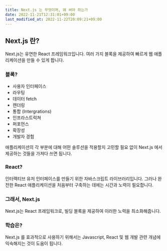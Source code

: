 ```yaml
---
title: Next.js 는 무엇이며, 왜 써야 하는가
date: 2022-11-21T12:31:01+09:00
last_modified_at: 2022-11-22T20:09:21+09:00
---
```


## Next.js 란?

Next.js는 유연한 React 프레임워크입니다. 여러 가지 블록을 제공하여 빠르게 웹 애플리케이션을 만들 수 있게 합니다.

### 블록?

- 사용자 인터페이스
- 라우팅
- 데이터 fetch
- 렌더링
- 통합 (Intergrations)
- 인프라스트럭쳐
- 퍼포먼스
- 확장성
- 개발자 경험

애플리케이션의 각 부분에 대해 어떤 솔루션을 적용할지 고민할 필요 없이 Next.js 에서 제공하는 것들을 가져다 쓰면 됩니다.

### React?

인터랙티브 유저 인터페이스를 만들기 위한 자바스크립트 라이브러리입니다. 그러나 완전한 React 애플리케이션을 처음부터 구축하는 데에는 시간과 노력이 필요합니다.

### 그래서, Next.js

Next.js는 React 프레임워크로, 빌딩 블록을 제공하여 이러한 노력을 최소화해줍니다. 

### 학습은?

Next.js 를 효과적으로 사용하기 위해서는 Javascript, React 및 웹 개발 관련 개념에 익숙해지는 것이 도움이 됩니다.